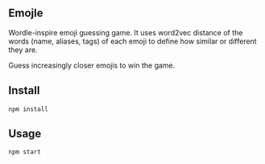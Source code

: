 Emojle
---

Wordle-inspire emoji guessing game. It uses word2vec distance of the words (name, aliases, tags) of each emoji to define how similar or different they are.

Guess increasingly closer emojis to win the game.

Install
---

`npm install`



Usage
---

`npm start`
